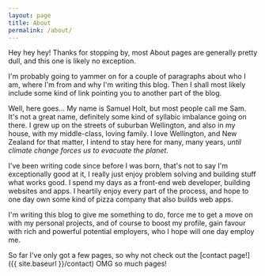 ```yaml
---
layout: page
title: About
permalink: /about/
---
```


Hey hey hey! Thanks for stopping by, most About pages are generally pretty dull, and this one is likely no exception.

I'm probably going to yammer on for a couple of paragraphs about who I am, where I'm from and why I'm writing this
blog. Then I shall most likely include some kind of link pointing you to another part of the blog.

Well, here goes... My name is Samuel Holt, but most people call me Sam. It's not a great name,
definitely some kind of syllabic imbalance going on there. I grew up on the streets of suburban Wellington,
and also in my house, with my middle-class, loving family. I love Wellington, and New Zealand for that matter,
I intend to stay here for many, many years, _until climate change forces us to evacuate the planet_.

I've been writing code since before I was born, that's not to say I'm exceptionally good at it,
I really just enjoy problem solving and building stuff what works good. I spend my days as a front-end web developer,
 building websites and apps. I heartily enjoy every part of the process, and hope to one day own some kind of pizza
 company that also builds web apps.

I'm writing this blog to give me something to do, force me to get a move on with my personal projects,
and of course to boost my
profile, gain favour with rich and powerful potential employers,
who I hope will one day employ me.

So far I've only got a few pages, so why not check out the [contact page!]({{ site.baseurl }}/contact) OMG so much
pages!


